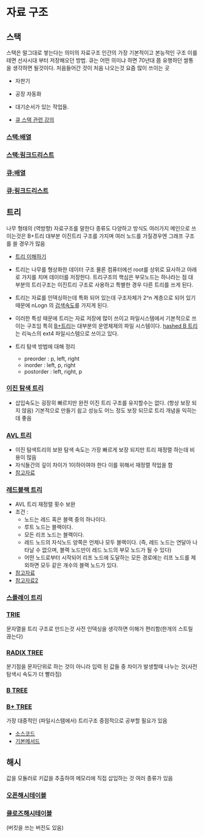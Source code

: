 # 자료 구조

## 스택

  스택은 말그대로 쌓는다는 의미의 자료구조 인간의 가장 기본적이고 본능적인 구조 이를 테면 선사시대 부터 저장해오던 방법. 큐는 어떤 의미냐 하면 70년대 쯤 유행하던 쌀통을 생각하면 될것이다. 처음들어간 것이 처음 나오는것 요즘 많이 쓰이는 곳

- 자판기
- 공장 자동화
- 대기순서가 있는 작업들.

- [큐 스택 관련 강의](https://leetcode.com/explore/featured/card/queue-stack/)

### [스택:배열](https://www.cs.usfca.edu/%7Egalles/visualization/StackArray.html)

### [스택:링크드리스트](https://www.cs.usfca.edu/%7Egalles/visualization/StackLL.html)

### [큐:배열](https://www.cs.usfca.edu/%7Egalles/visualization/QueueArray.html)

### [큐:링크드리스트](https://www.cs.usfca.edu/%7Egalles/visualization/QueueLL.html)

## 트리

  나무 형태의 (역방향) 자료구조를 말한다 종류도 다양하고 방식도 여러가지 메인으로 쓰이는것은 B+트리 대부분 이진트리 구조를 가지며 여러 노드를 가질경우엔 그래프 구조를 쓸 경우가 많음

- [트리 이해하기](https://leetcode.com/explore/learn/card/data-structure-tree/)

- 트리는 나무를 형상화한 데이터 구조 물론 컴퓨터에선 root를 상위로 묘사하고 아래로 가지를 치며 데이터를 저장한다. 트리구조의 핵심은 부모노드는 하나라는 점 대부분의 트리구조는 이진트리 구조로 사용하고 특별한 경우 다른 트리를 쓰게 된다.

- 트리는 자료를 인덱싱하는데 특화 되어 있는데 구조자체가 2^n 계층으로 되어 있기때문에 nLogn 의 [검색속도](https://ko.khanacademy.org/computing/computer-science/algorithms/binary-search/a/running-time-of-binary-search)를 가지게 된다.

- 이러한 특성 때문에 트리는 자료 저장에 많이 쓰이고 파일시스템에서 기본적으로 쓰이는 구조임 특히 [B+트리](https://ko.wikipedia.org/wiki/B%2B_%ED%8A%B8%EB%A6%AC)는 대부분의 운영체제의 파일 시스템이다. [hashed B 트리](https://ko.wikipedia.org/wiki/Ext4) 는 리눅스의 ext4 파일시스템으로 쓰이고 있다.

- 트리 탐색 방법에 대해 정리
  - preorder : p, left, right
  - inorder : left, p, right
  - postorder : left, right, p

### [이진 탐색 트리](https://www.cs.usfca.edu/%7Egalles/visualization/BST.html)

- 삽입속도는 굉장히 빠르지만 완전 이진 트리 구조를 유지할수는 없다. (항상 보장 되지 않음) 기본적으로 만들기 쉽고 성능도 어느 정도 보장 되므로 트리 개념을 익히는데 좋음

### [AVL 트리](https://www.cs.usfca.edu/%7Egalles/visualization/AVLtree.html)

- 이진 탐색트리의 보완 탐색 속도는 가장 빠르게 보장 되지만 트리 재정렬 하는데 비용이 많음
- 자식들간의 깊이 차이가 1이하이여야 한다 이를 위해서 재정렬 작업을 함
- [참고자료](http://devidea.tistory.com/entry/AVL-Tree)

### [레드블랙 트리](https://www.cs.usfca.edu/%7Egalles/visualization/RedBlack.html)

- AVL 트리 재정렬 횟수 보완
- 조건 :
  - 노드는 레드 혹은 블랙 중의 하나이다.
  - 루트 노드는 블랙이다.
  - 모든 리프 노드는 블랙이다.
  - 레드 노드의 자식노드 양쪽은 언제나 모두 블랙이다. (즉, 레드 노드는 연달아 나타날 수 없으며, 블랙 노드만이 레드 노드의 부모 노드가 될 수 있다)
  - 어떤 노드로부터 시작되어 리프 노드에 도달하는 모든 경로에는 리프 노드를 제외하면 모두 같은 개수의 블랙 노드가 있다.
- [참고자료](http://ddmix.blogspot.com/2015/02/cppalgo-19-red-black-tree.html)
- [참고자료2](https://github.com/trekhleb/javascript-algorithms/tree/master/src/data-structures/tree/red-black-tree)

### [스플레이 트리](https://www.cs.usfca.edu/%7Egalles/visualization/SplayTree.html)

### [TRIE](https://www.cs.usfca.edu/%7Egalles/visualization/Trie.html)

  문자열을 트리 구조로 만드는것 사전 인덱싱을 생각하면 이해가 편리함(한개의 스트릴 끊는다)

### [RADIX TREE](https://www.cs.usfca.edu/%7Egalles/visualization/RadixTree.html)

  분기점을 문자단위로 하는 것이 아니라 입력 된 값들 중 차이가 발생할때 나누는 것(사전 탐색시 속도가 더 빨라짐)

### [B TREE](https://www.cs.usfca.edu/%7Egalles/visualization/BTree.html)

### [B+ TREE](https://www.cs.usfca.edu/%7Egalles/visualization/BPlusTree.html)

  가장 대중적인 (파일시스템에서) 트리구조 중점적으로 공부할 필요가 있음

- [소스코드](http://goneill.co.nz/btree.php)
- [기본메서드](http://goneill.co.nz/btree-notes.php)

## 해시

  값을 모듈러로 키값을 추출하여 메모리에 직접 삽입하는 것 여러 종류가 있음

### [오픈해시테이블](https://www.cs.usfca.edu/%7Egalles/visualization/OpenHash.html)

### [클로즈해시테이블](https://www.cs.usfca.edu/%7Egalles/visualization/ClosedHash.html)

  (버킷을 쓰는 버전도 있음)
